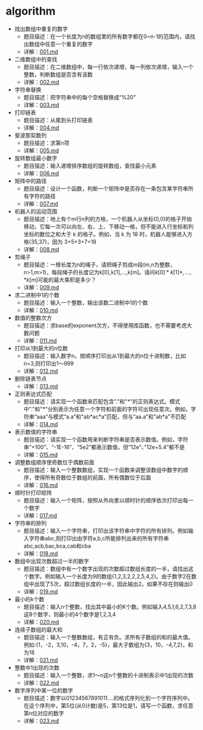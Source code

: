 # algorithm
- 找出数组中重复的数字
  - 题目描述：在一个长度为n的数组里的所有数字都在0~n-1的范围内，请找出数组中任意一个重复的数字
  - 详解：[001.md](https://github.com/GYQ2017/algorithm/blob/master/Notes/001.md)
- 二维数组中的查找
  - 题目描述：在二维数组中，每一行依次递增，每一列依次递增，输入一个整数，判断数组是否含有该数
  - 详解：[002.md](https://github.com/GYQ2017/algorithm/blob/master/Notes/002.md) 
- 字符串替换
  - 题目描述：把字符串中的每个空格替换成“%20”
  - 详解：[003.md](https://github.com/GYQ2017/algorithm/blob/master/Notes/003.md) 
- 打印链表
  - 题目描述：从尾到头打印链表
  - 详解：[004.md](https://github.com/GYQ2017/algorithm/blob/master/Notes/004.md) 
- 斐波那契数列
  - 题目描述：求第n项
  - 详解：[005.md](https://github.com/GYQ2017/algorithm/blob/master/Notes/005.md) 
- 旋转数组最小数字
  - 题目描述：输入递增排序数组的旋转数组，查找最小元素
  - 详解：[006.md](https://github.com/GYQ2017/algorithm/blob/master/Notes/006.md) 
- 矩阵中的路径
  - 题目描述：设计一个函数，判断一个矩阵中是否存在一条包含某字符串所有字符的路径
  - 详解：[007.md](https://github.com/GYQ2017/algorithm/blob/master/Notes/007.md) 
- 机器人的运动范围
  - 题目描述：地上有个m行n列的方格，一个机器人从坐标(0,0)的格子开始移动，它每一次可以向左、右、上、下移动一格，但不能进入行坐标和列坐标的数位之和大于 k 的格子。例如，当 k 为 18 时，机器人能够进入方格(35,37)，因为 3+5+3+7=18
  - 详解：[008.md](https://github.com/GYQ2017/algorithm/blob/master/Notes/008.md) 
- 剪绳子
  - 题目描述：一根长度为n的绳子，请把绳子剪成m段(m,n为整数，n>1,m>1)，每段绳子的长度记为k[0],k[1],...,k[m]。请问$k[0]*k[1]*,...,*k[m]$可能的最大乘积是多少？
  - 详解：[009.md](https://github.com/GYQ2017/algorithm/blob/master/Notes/009.md) 
- 求二进制中1的个数
  - 题目描述：输入一个整数，输出该数二进制中1的个数
  - 详解：[010.md](https://github.com/GYQ2017/algorithm/blob/master/Notes/010.md) 
- 数值的整数次方
  - 题目描述：求base的exponent次方，不得使用库函数，也不需要考虑大数问题
  - 详解：[011.md](https://github.com/GYQ2017/algorithm/blob/master/Notes/011.md) 
- 打印从1到最大的n位数
  - 题目描述：输入数字n，按顺序打印出从1到最大的n位十进制数，比如n=3,则打印出1～999
  - 详解：[012.md](https://github.com/GYQ2017/algorithm/blob/master/Notes/012.md) 
- 删除链表节点
  - 详解：[013.md](https://github.com/GYQ2017/algorithm/blob/master/Notes/013.md) 
- 正则表达式匹配
  - 题目描述：请实现一个函数来匹配包含"."和"*"的正则表达式。模式中"."和"\*"分别表示为任意一个字符和前面的字符可出现任意次。例如，字符串“aaa”与模式“a.a”和"ab\*ac\*a"匹配，但与“aa.a”和"ab\*a"不匹配
  - 详解：[014.md](https://github.com/GYQ2017/algorithm/blob/master/Notes/014.md) 
- 表示数值的字符串
  - 题目描述：请实现一个函数用来判断字符串是否表示数值。例如，字符串“+100”、“-1E-16”、“5e2”都表示数值，但“12e"、”12e+5.4“都不是
  - 详解：[015.md](https://github.com/GYQ2017/algorithm/blob/master/Notes/015.md) 
- 调整数组顺序使奇数位于偶数前面
  - 题目描述：输入一个整数数组，实现一个函数来调整该数组中数字的顺序，使得所有奇数位于数组的前面，所有偶数位于后面
  - 详解：[016.md](https://github.com/GYQ2017/algorithm/blob/master/Notes/016.md) 
- 顺时针打印矩阵
  - 题目描述：输入一个矩阵，按照从外向里以顺时针的顺序依次打印出每一个数字
  - 详解：[017.md](https://github.com/GYQ2017/algorithm/blob/master/Notes/017.md) 
- 字符串的排列
  - 题目描述：输入一个字符串，打印出该字符串中字符的所有排列。例如输入字符串abc,则打印出由字符a,b,c所能排列出来的所有字符串abc,acb,bac,bca,cab和cba
  - 详解：[018.md](https://github.com/GYQ2017/algorithm/blob/master/Notes/018.md) 
- 数组中出现次数超过一半的数字
  - 题目描述：数组中有一个数字出现的次数超过数组长度的一半，请找出这个数字。例如输入一个长度为9的数组{1,2,3,2,2,2,5,4,2}。由于数字2在数组中出现了5次，超过数组长度的一半，因此输出2。如果不存在则输出0
  - 详解：[019.md](https://github.com/GYQ2017/algorithm/blob/master/Notes/019.md) 
- 最小的k个数
  - 题目描述：输入n个整数，找出其中最小的K个数。例如输入4,5,1,6,2,7,3,8这8个数字，则最小的4个数字是1,2,3,4
  - 详解：[020.md](https://github.com/GYQ2017/algorithm/blob/master/Notes/020.md) 
- 连续子数组的最大和
  - 题目描述：输入一个整数数组，有正有负。求所有子数组的和的最大值。例如:{1，-2，3,10，-4，7，2，-5}，最大子数组为{3，10，-4,7,2}，和为18
  - 详解：[021.md](https://github.com/GYQ2017/algorithm/blob/master/Notes/021.md) 
- 整数中1出现的次数
  - 题目描述：输入一个整数，求1～n这n个整数的十进制表示中1出现的次数
  - 详解：[022.md](https://github.com/GYQ2017/algorithm/blob/master/Notes/022.md) 
- 数字序列中某一位的数字
  - 题目描述：数字以01234567891011....的格式序列化到一个字符序列中。在这个序列中，第5位(从0计数)是5，第13位是1，请写一个函数，求任意第n位对应的数字
  - 详解：[023.md](https://github.com/GYQ2017/algorithm/blob/master/Notes/023.md) 